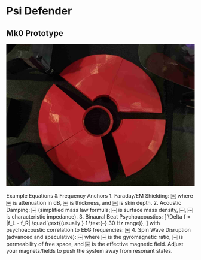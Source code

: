 # Psi Defender

## Mk0 Prototype
![banner_image](IMG_9328_resized.jpeg)

Example Equations & Frequency Anchors
	1.	Faraday/EM Shielding:
￼
where ￼ is attenuation in dB, ￼ is thickness, and ￼ is skin depth.
	2.	Acoustic Damping:
￼
(simplified mass law formula; ￼ is surface mass density, ￼, ￼ is characteristic impedance).
	3.	Binaural Beat Psychoacoustics:
\[
\Delta f = |f_L - f_R| \quad \text{(usually } 1 \text{–} 30 Hz range)},
\]
with psychoacoustic correlation to EEG frequencies:
￼
	4.	Spin Wave Disruption (advanced and speculative):
￼
where ￼ is the gyromagnetic ratio, ￼ is permeability of free space, and ￼ is the effective magnetic field. Adjust your magnets/fields to push the system away from resonant states.

